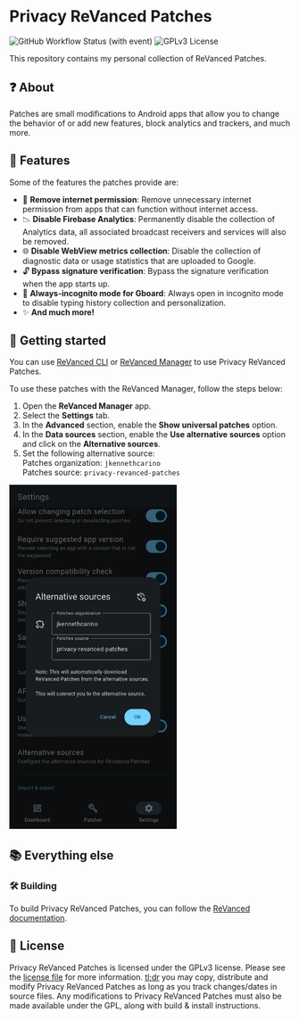 # Privacy ReVanced Patches

![GitHub Workflow Status (with event)](https://img.shields.io/github/actions/workflow/status/jkennethcarino/privacy-revanced-patches/release.yml)
![GPLv3 License](https://img.shields.io/badge/License-GPL%20v3-yellow.svg)

This repository contains my personal collection of ReVanced Patches.

## ❓ About

Patches are small modifications to Android apps that allow you to change the behavior of or add new features,
block analytics and trackers, and much more.

## 🧩 Features

Some of the features the patches provide are:

* 🚫 **Remove internet permission**: Remove unnecessary internet permission from apps that can function without internet access.
* 📉 **Disable Firebase Analytics**: Permanently disable the collection of Analytics data, all associated
       broadcast receivers and services will also be removed.
* 🌐 **Disable WebView metrics collection**: Disable the collection of diagnostic data or usage statistics
       that are uploaded to Google.
* 🔓 **Bypass signature verification**: Bypass the signature verification when the app starts up.
* 🥸 **Always-incognito mode for Gboard**: Always open in incognito mode to disable typing history collection and personalization.
* ✨ **And much more!**

## 🚀 Getting started

You can use [ReVanced CLI](https://github.com/ReVanced/revanced-cli) or [ReVanced Manager](https://github.com/ReVanced/revanced-manager) to use Privacy ReVanced Patches.

To use these patches with the ReVanced Manager, follow the steps below:
1. Open the **ReVanced Manager** app.
2. Select the **Settings** tab.
3. In the **Advanced** section, enable the **Show universal patches** option.
4. In the **Data sources** section, enable the **Use alternative sources** option and click on the **Alternative sources**.
5. Set the following alternative source:  
  Patches organization: `jkennethcarino`  
  Patches source: `privacy-revanced-patches`

<img src="/assets/rvm-alternative_sources.png" width="300px" />

## 📚 Everything else

### 🛠️ Building

To build Privacy ReVanced Patches, you can follow the [ReVanced documentation](https://github.com/ReVanced/revanced-documentation).

## 📜 License

Privacy ReVanced Patches is licensed under the GPLv3 license. Please see the [license file](LICENSE) for more information.
[tl;dr](https://www.tldrlegal.com/license/gnu-general-public-license-v3-gpl-3) you may copy, distribute and modify Privacy ReVanced Patches as long as you track changes/dates in source files.
Any modifications to Privacy ReVanced Patches must also be made available under the GPL,
along with build & install instructions.
